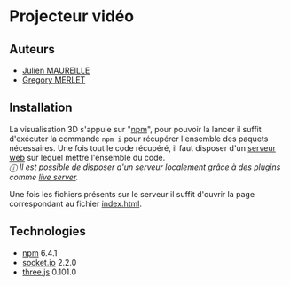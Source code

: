 # Projecteur vidéo

## Auteurs

* [Julien MAUREILLE](julien.maureille@live.fr)
* [Gregory MERLET](gregory.merlet@outlook.fr)

## Installation

La visualisation 3D s'appuie sur "[npm](https://www.npmjs.com/)", pour pouvoir la lancer il suffit d'exécuter la commande `npm i` pour récupérer l'ensemble des paquets nécessaires. Une fois tout le code récupéré, il faut disposer d'un [serveur web](https://fr.wikipedia.org/wiki/Serveur_web) sur lequel mettre l'ensemble du code.  
_ⓘ Il est possible de disposer d'un serveur localement grâce à des plugins comme [live server](https://marketplace.visualstudio.com/items?itemName=ritwickdey.LiveServer)._  

Une fois les fichiers présents sur le serveur il suffit d'ouvrir la page correspondant au fichier [index.html](./index.html).

## Technologies

* [npm](https://www.npmjs.com/) 6.4.1
* [socket.io](https://socket.io/) 2.2.0
* [three.js](https://threejs.org/) 0.101.0